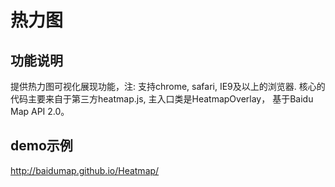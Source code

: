 热力图
======================
功能说明
---------------------------
提供热力图可视化展现功能，注: 支持chrome, safari, IE9及以上的浏览器. 核心的代码主要来自于第三方heatmap.js, 主入口类是HeatmapOverlay， 基于Baidu Map API 2.0。

demo示例
----------------------
http://baidumap.github.io/Heatmap/
